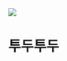 <img src="https://img.shields.io/badge/이름-색상코드?style=flat-square&logo=로고명&logoColor=로고색"/>
<h1>투두투두</h1>
